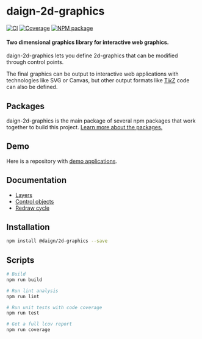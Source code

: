# daign-2d-graphics

[![CI][ci-icon]][ci-url]
[![Coverage][coveralls-icon]][coveralls-url]
[![NPM package][npm-icon]][npm-url]

#### Two dimensional graphics library for interactive web graphics.

daign-2d-graphics lets you define 2d-graphics that can be modified through control points.

The final graphics can be output to interactive web applications with technologies like SVG or Canvas,
but other output formats like [Ti*k*Z][tikz-url] code can also be defined.

## Packages ##

daign-2d-graphics is the main package of several npm packages that work together to build this project.
[Learn more about the packages.](./docs/packages.md)

## Demo ##

Here is a repository with [demo applications][demo-url].

## Documentation ##

+ [Layers](./docs/layers.md)
+ [Control objects](./docs/control-objects.md)
+ [Redraw cycle](./docs/redraw-cycle.md)

## Installation

```sh
npm install @daign/2d-graphics --save
```

## Scripts

```bash
# Build
npm run build

# Run lint analysis
npm run lint

# Run unit tests with code coverage
npm run test

# Get a full lcov report
npm run coverage
```

[ci-icon]: https://github.com/daign/daign-2d-graphics/workflows/CI/badge.svg
[ci-url]: https://github.com/daign/daign-2d-graphics/actions
[coveralls-icon]: https://coveralls.io/repos/github/daign/daign-2d-graphics/badge.svg?branch=master
[coveralls-url]: https://coveralls.io/github/daign/daign-2d-graphics?branch=master
[npm-icon]: https://img.shields.io/npm/v/@daign/2d-graphics.svg
[npm-url]: https://www.npmjs.com/package/@daign/2d-graphics

[tikz-url]: https://github.com/pgf-tikz/pgf
[demo-url]: https://github.com/daign/daign-2d-graphics-examples

